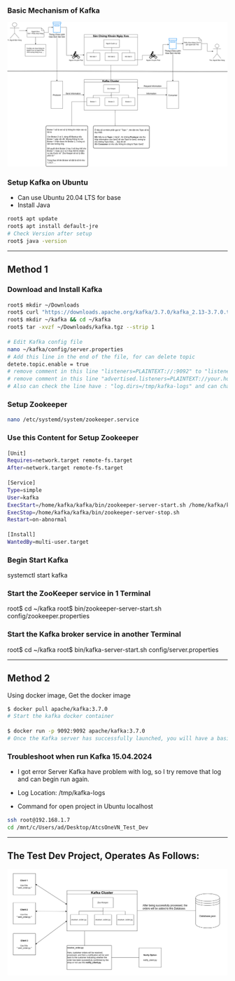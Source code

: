 ### Basic Mechanism of Kafka
![Kafka Description](docs/Kafka.png)

### Setup Kafka on Ubuntu 
* Can use Ubuntu 20.04 LTS for base
* Install Java

```bash
root$ apt update
root$ apt install default-jre
# Check Version after setup
root$ java -version
```
------
## Method 1

### Download and Install Kafka
```bash
root$ mkdir ~/Downloads
root$ curl "https://downloads.apache.org/kafka/3.7.0/kafka_2.13-3.7.0.tgz" -o ~/Downloads/kafka.tgz
root$ mkdir ~/kafka && cd ~/kafka
root$ tar -xvzf ~/Downloads/kafka.tgz --strip 1

# Edit Kafka config file
nano ~/kafka/config/server.properties
# Add this line in the end of the file, for can delete topic
detete.topic.enable = true
# remove comment in this line "listeners=PLAINTEXT://:9092" to "listeners=PLAINTEXT://localhost:9092"
# remove comment in this line "advertised.listeners=PLAINTEXT://your.host:9092"  to "advertised.listeners=PLAINTEXT://localhost:9092"  
# Also can check the line have : "log.dirs=/tmp/kafka-logs" and can change the location for save Logs
```
### Setup Zookeeper
```bash
nano /etc/systemd/system/zookeeper.service
```
### Use this Content for Setup Zookeeper
```bash
[Unit]
Requires=network.target remote-fs.target
After=network.target remote-fs.target

[Service]
Type=simple
User=kafka
ExecStart=/home/kafka/kafka/bin/zookeeper-server-start.sh /home/kafka/kafka/config/zookeeper.properties
ExecStop=/home/kafka/kafka/bin/zookeeper-server-stop.sh
Restart=on-abnormal

[Install]
WantedBy=multi-user.target
```
### Begin Start Kafka

systemctl start kafka

### Start the ZooKeeper service in 1 Terminal
root$ cd ~/kafka 
root$ bin/zookeeper-server-start.sh config/zookeeper.properties

### Start the Kafka broker service in another Terminal
root$ cd ~/kafka 
root$ bin/kafka-server-start.sh config/server.properties

------
## Method 2 

Using docker image, Get the docker image

```bash
$ docker pull apache/kafka:3.7.0
# Start the kafka docker container

$ docker run -p 9092:9092 apache/kafka:3.7.0
# Once the Kafka server has successfully launched, you will have a basic Kafka environment running and ready to use.
```

### Troubleshoot when run Kafka 15.04.2024
* I got error Server Kafka have problem with log, so I try remove that log and can begin run again.
* Log Location: /tmp/kafka-logs

* Command for open project in Ubuntu localhost
```bash
ssh root@192.168.1.7
cd /mnt/c/Users/ad/Desktop/AtcsOneVN_Test_Dev
```
------
## The Test Dev Project, Operates As Follows: 
![pipline ActsOne Dev](docs/pipline_ActsOne_Dev.png)